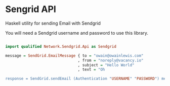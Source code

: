  # Sengrid API

Haskell utility for sending Email with Sendgrid

You will need a Sendgrid username and password to use this library.

```haskell

import qualified Network.Sendgrid.Api as Sendgrid

message = SendGrid.EmailMessage { to = "owain@owainlewis.com"
                                , from = "noreply@vacancy.io"
                                , subject = "Hello World"
                                , text = "Oh

response = SendGrid.sendEmail (Authentication "USERNAME" "PASSWORD") message

```
